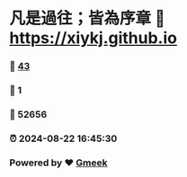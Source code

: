 # 凡是過往；皆為序章 :link: https://xiykj.github.io 
### :page_facing_up: [43](https://xiykj.github.io/tag.html) 
### :speech_balloon: 1 
### :hibiscus: 52656 
### :alarm_clock: 2024-08-22 16:45:30 
### Powered by :heart: [Gmeek](https://github.com/Meekdai/Gmeek)
